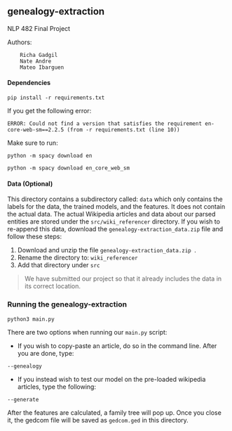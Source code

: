 ## genealogy-extraction
NLP 482 Final Project

Authors: 

        Richa Gadgil
        Nate Andre
        Mateo Ibarguen
        

#### Dependencies
```
pip install -r requirements.txt
```

If you get the following error:
```
ERROR: Could not find a version that satisfies the requirement en-core-web-sm==2.2.5 (from -r requirements.txt (line 10))
```
Make sure to run: 
```
python -m spacy download en
```

```
python -m spacy download en_core_web_sm
```

#### Data (Optional)
This directory contains a subdirectory called: `data` which only contains the labels for the data,
the trained models, and the features. It does not contain the actual data.
The actual Wikipedia articles and data about our parsed entities are stored under the `src/wiki_referencer` directory.
If you wish to re-append this data, download the `genealogy-extraction_data.zip` file and follow these steps:

1. Download and unzip the file `genealogy-extraction_data.zip `.
2. Rename the directory to: `wiki_referencer`
3. Add that directory under `src`

> We have submitted our project so that it already includes the data 
in its correct location.


### Running the genealogy-extraction

```
python3 main.py
```

There are two options when running our `main.py` script:

- If you wish to copy-paste an article, do so in the command line. After you are done, type:
```
--genealogy
```

- If you instead wish to test our model on the pre-loaded wikipedia articles, type the following:
```
--generate
``` 

After the features are calculated, a family tree will pop up. Once you close it, 
the gedcom file will be saved as `gedcom.ged` in this directory.